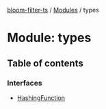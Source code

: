 [bloom-filter-ts](../README.md) / [Modules](../modules.md) / types

# Module: types

## Table of contents

### Interfaces

- [HashingFunction](../interfaces/types.HashingFunction.md)
